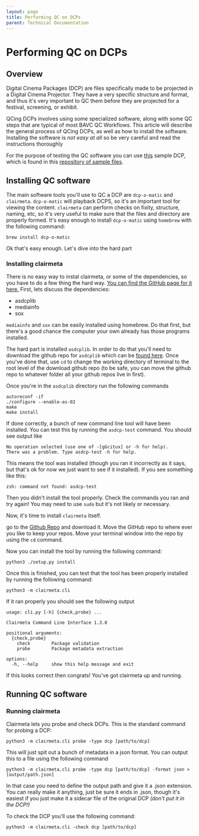 ```yaml
---
layout: page
title: Performing QC on DCPs
parent: Technical Documentation
---
```


# Performing QC on DCPs

## Overview

Digital Cinema Packages (DCP) are files specifically made to be projected in a Digital Cinema Projector. They have a very specific structure and format, and thus it's very important to QC them before they are projected for a festival, screening, or exhibit.

QCing DCPs involves using some specialized software, along with some QC steps that are typical of most BAVC QC Workflows. This article will describe the general process of QCing DCPs, as well as how to install the software. Installing the software is *not easy at all* so be very careful and read the instructions thoroughly


For the purpose of testing the QC software you can use [this](https://www.charbon-studio.com/get/dcps/CHARBON-INTEROP-24.zip) sample DCP, which is found in this [repository of sample files](https://www.charbon-studio.com/resources).

## Installing QC software

The main software tools you'll use to QC a DCP are `dcp-o-matic` and `clairmeta`. `dcp-o-matic` will playback DCPS, so it's an important tool for viewing the content. `clairmeta` can perform checks on fixity, structure, naming, etc, so it's very useful to make sure that the files and directory are properly formed.  It's easy enough to install `dcp-o-matic` using `homebrew` with the following command:

```
brew install dcp-o-matic
```

Ok that's easy enough. Let's dive into the hard part

### Installing clairmeta

There is no easy way to instal clairmeta, or some of the dependencies, so you have to do a few thing the hard way. [You can find the GitHub page for it here.](https://github.com/Ymagis/ClairMeta) First, lets discuss the dependencies:

* asdcplib
* mediainfo
* sox

`mediainfo` and `sox` can be easily installed using homebrew. Do that first, but there's a good chance the computer your own already has those programs installed.

The hard part is installed `asdcplib`. In order to do that you'll need to download the github repo for `asdcplib` which can be [found here](https://github.com/cinecert/asdcplib). Once you've done that, use `cd` to change the working directory of terminal to the root level of the download github repo (to be safe, you can move the github repo to whatever folder all your github repos live in first).

Once you're in the `asdcplib` directory run the following commands

```
autoreconf -if
./configure --enable-as-02
make
make install
```

If done correctly, a bunch of new command line tool will have been installed. You can test this by running the `asdcp-test` command. You should see output like

```
No operation selected (use one of -[gGcitux] or -h for help).
There was a problem. Type asdcp-test -h for help.
```

This means the tool was installed (though you ran it incorrectly as it says, but that's ok for now we just want to see if it installed). If you see something like this:

```
zsh: command not found: asdcp-test
```

Then you didn't install the tool properly. Check the commands you ran and try again! You may need to use `sudo` but it's not likely or necessary.

Now, it's time to install `clairmeta` itself.

go to the [Github Repo](https://github.com/Ymagis/ClairMeta) and download it. Move the GitHub repo to where ever you like to keep your repos. Move your terminal window into the repo by using the `cd` command.

Now you can install the tool by running the following command:

`python3 ./setup.py install`

Once this is finished, you can test that the tool has been properly installed by running the following command:

```
python3 -m clairmeta.cli
```

If it ran properly you should see the following output

```
usage: cli.py [-h] {check,probe} ...

Clairmeta Command Line Interface 1.3.0

positional arguments:
  {check,probe}
    check        Package validation
    probe        Package metadata extraction

options:
  -h, --help     show this help message and exit
```

If this looks correct then congrats! You've got clairmeta up and running. 

## Running QC software

### Running clairmeta

Clairmeta lets you probe and check DCPs. This is the standard command for probing a DCP:

```
python3 -m clairmeta.cli probe -type dcp [path/to/dcp]
```

This will just spit out a bunch of metadata in a json format. You can output this to a file using the following command

```
python3 -m clairmeta.cli probe -type dcp [path/to/dcp] -format json > [output/path.json]
```

In that case you need to define the output path and give it a .json extension. You can really make it anything, just be sure it ends in .json, though it's easiest if you just make it a sidecar file of the original DCP *(don't put it in the DCP!)*

To check the DCP you'll use the following command:

```
python3 -m clairmeta.cli -check dcp [path/to/dcp]
```
